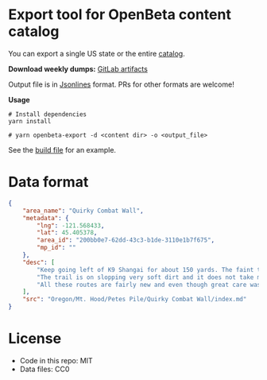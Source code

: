 # Export tool for OpenBeta content catalog

You can export a single US state or the entire [catalog](https://github.com/OpenBeta/opentacos-content).

**Download weekly dumps:** [GitLab artifacts](https://gitlab.com/openbeta/exporter/-/pipelines)

Output file is in [Jsonlines](https://jsonlines.org/) format.  PRs for other formats are welcome!

**Usage**

```
# Install dependencies
yarn install

# yarn openbeta-export -d <content dir> -o <output_file>
```

See the [build file](.gitlab-ci.yml) for an example.

# Data format

```json
{
    "area_name": "Quirky Combat Wall",
    "metadata": {
        "lng": -121.568433,
        "lat": 45.405378,
        "area_id": "200bb0e7-62dd-43c3-b1de-3110e1b7f675",
        "mp_id": ""
    },
    "desc": [
        "Keep going left of K9 Shangai for about 150 yards. The faint trail follows the edge of the wall until you get to the next group of scrubbed routes.",
        "The trail is on slopping very soft dirt and it does not take much to trigger a slide. Thread lightly.",
        "All these routes are fairly new and even though great care was take to remove obvious loose rocks, some more may still be present. Helmets are strongly recommended. Some of these new routes might be in need of a light re-scrubbing. You should find brushes in the tree-mounted box along the trail. You are welcome to take one with you during your visit."
    ],
    "src": "Oregon/Mt. Hood/Petes Pile/Quirky Combat Wall/index.md"
}
```

# License
- Code in this repo: MIT
- Data files: CC0
